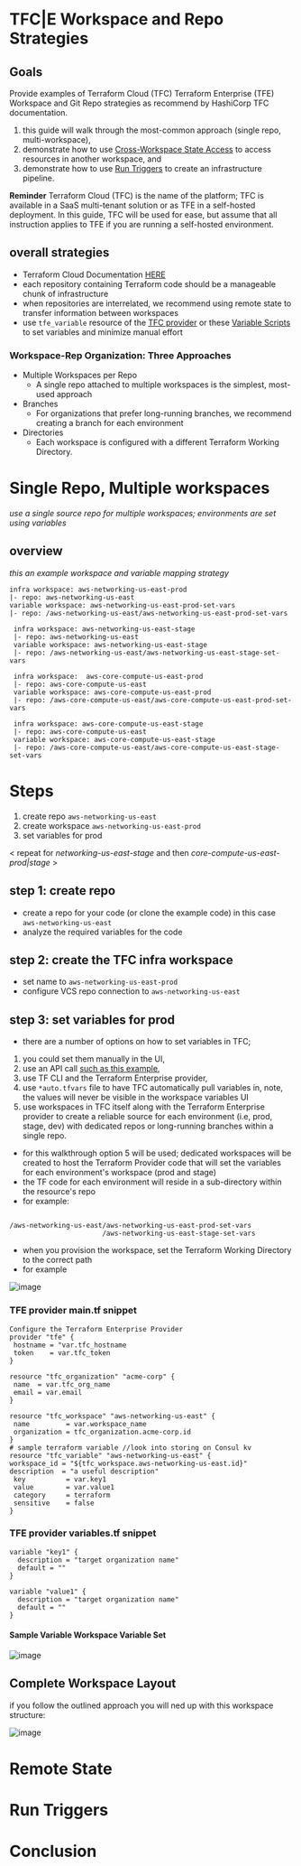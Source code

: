# TFC|E Workspace and Repo Strategies

## Goals

Provide examples of Terraform Cloud (TFC) Terraform Enterprise (TFE) Workspace and Git Repo strategies as recommend by HashiCorp TFC documentation.

1. this guide will walk through the most-common approach (single repo, multi-workspace),
2. demonstrate how to use [Cross-Workspace State Access](https://www.terraform.io/docs/cloud/workspaces/state.html#cross-workspace-state-access) to access resources in another workspace, and
3. demonstrate how to use [Run Triggers](https://www.terraform.io/docs/cloud/workspaces/run-triggers.html) to create an infrastructure pipeline.

**Reminder** Terraform Cloud (TFC) is the name of the platform; TFC is available in a SaaS multi-tenant solution or as TFE in a self-hosted deployment. In this guide, TFC will be used for ease, but assume that all instruction applies to TFE if you are running a self-hosted environment.

## overall strategies

- Terraform Cloud Documentation [HERE](https://www.terraform.io/docs/cloud/workspaces/repo-structure.html)
- each repository containing Terraform code should be a manageable chunk of infrastructure
- when repositories are interrelated, we recommend using remote state to transfer information between workspaces
- use `tfe_variable` resource of the [TFC provider](https://www.terraform.io/docs/providers/tfe/r/variable.html) or these [Variable Scripts](https://github.com/hashicorp/terraform-guides/tree/master/operations/variable-scripts) to set variables and minimize manual effort

### Workspace-Rep Organization: Three Approaches

- Multiple Workspaces per Repo
  - A single repo attached to multiple workspaces is the simplest, most-used approach
- Branches
  - For organizations that prefer long-running branches, we recommend creating a branch for each environment
- Directories
  - Each workspace is configured with a different Terraform Working Directory.

# Single Repo, Multiple workspaces

_use a single source repo for multiple workspaces; environments are set using variables_

## overview

_this an example workspace and variable mapping strategy_

```
infra workspace: aws-networking-us-east-prod
|- repo: aws-networking-us-east
variable workspace: aws-networking-us-east-prod-set-vars
|- repo: /aws-networking-us-east/aws-networking-us-east-prod-set-vars
```

```
 infra workspace: aws-networking-us-east-stage
 |- repo: aws-networking-us-east
 variable workspace: aws-networking-us-east-stage
 |- repo: /aws-networking-us-east/aws-networking-us-east-stage-set-vars
```

```
 infra workspace:  aws-core-compute-us-east-prod
 |- repo: aws-core-compute-us-east
 variable workspace: aws-core-compute-us-east-prod
 |- repo: /aws-core-compute-us-east/aws-core-compute-us-east-prod-set-vars
```

```
 infra workspace: aws-core-compute-us-east-stage
 |- repo: aws-core-compute-us-east
 variable workspace: aws-core-compute-us-east-stage
 |- repo: /aws-core-compute-us-east/aws-core-compute-us-east-stage-set-vars
```

# Steps

  1. create repo `aws-networking-us-east`
  2. create workspace `aws-networking-us-east-prod`
  3. set variables for prod

  < repeat for _networking-us-east-stage_ and then _core-compute-us-east-prod|stage_ >

## step 1: create repo

- create a repo for your code (or clone the example code) in this case `aws-networking-us-east`
- analyze the required variables for the code

## step 2: create the TFC infra workspace

- set name to `aws-networking-us-east-prod`
- configure VCS repo connection to `aws-networking-us-east`

## step 3: set variables for prod

- there are a number of options on how to set variables in TFC;

1. you could set them manually in the UI,
2. use an API call [such as this example](https://github.com/hashicorp/terraform-guides/tree/master/operations/variable-scripts),
3. use TF CLI and the Terraform Enterprise provider,
4. use `*auto.tfvars` file to have TFC automatically pull variables in, note, the values will never be visible in the workspace variables UI
5. use workspaces in TFC itself along with the Terraform Enterprise provider to create a reliable source for each environment (i.e, prod, stage, dev) with dedicated repos or long-running  branches within a single repo.

- for this walkthrough option 5 will be used; dedicated workspaces will be created to host the Terraform Provider code that will set the variables for each environment's workspace (prod and stage)
- the TF code for each environment will reside in a sub-directory within the resource's repo
- for example:

```

/aws-networking-us-east/aws-networking-us-east-prod-set-vars
                       /aws-networking-us-east-stage-set-vars

```
- when you provision the workspace, set the Terraform Working Directory to the correct path
- for example

![image](/images/workspace-repo-strat-var-ws-settings.png)

### TFE provider main.tf snippet

```
Configure the Terraform Enterprise Provider
provider "tfe" {
 hostname = "var.tfc_hostname
 token    = var.tfc_token
}

resource "tfc_organization" "acme-corp" {
 name  = var.tfc_org_name
 email = var.email
}

resource "tfc_workspace" "aws-networking-us-east" {
 name         = var.workspace_name
 organization = tfc_organization.acme-corp.id
}
# sample terraform variable //look into storing on Consul kv
resource "tfc_variable" "aws-networking-us-east" {
workspace_id = "${tfc_workspace.aws-networking-us-east.id}"
description  = "a useful description"
 key          = var.key1
 value        = var.value1
 category     = terraform
 sensitive    = false
}
```

### TFE provider variables.tf snippet

```
variable "key1" {
  description = "target organization name"
  default = ""
}

variable "value1" {
  description = "target organization name"
  default = ""
}
```

#### Sample Variable Workspace Variable Set

![image](/images/workspace-repo-strat-var-ws-variables.png)

## Complete Workspace Layout

if you follow the outlined approach you will ned up with this workspace structure:

![image](/images/workspace-repo-strat-workspaces.png)

# Remote State

# Run Triggers

# Conclusion
